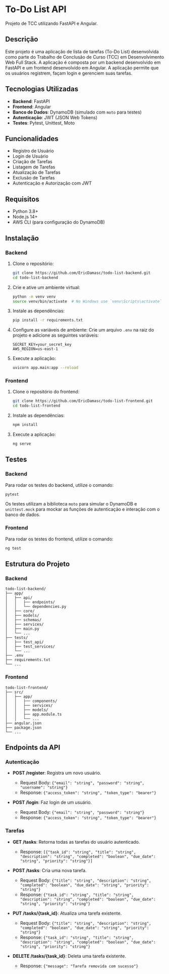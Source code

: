 # To-Do List API

Projeto de TCC utilizando FastAPI e Angular.

## Descrição

Este projeto é uma aplicação de lista de tarefas (To-Do List) desenvolvida como parte do Trabalho de Conclusão de Curso (TCC) em Desenvolvimento Web Full Stack. A aplicação é composta por um backend desenvolvido em FastAPI e um frontend desenvolvido em Angular. A aplicação permite que os usuários registrem, façam login e gerenciem suas tarefas.

## Tecnologias Utilizadas

- **Backend**: FastAPI
- **Frontend**: Angular
- **Banco de Dados**: DynamoDB (simulado com `moto` para testes)
- **Autenticação**: JWT (JSON Web Tokens)
- **Testes**: Pytest, Unittest, Moto

## Funcionalidades

- Registro de Usuário
- Login de Usuário
- Criação de Tarefas
- Listagem de Tarefas
- Atualização de Tarefas
- Exclusão de Tarefas
- Autenticação e Autorização com JWT

## Requisitos

- Python 3.8+
- Node.js 14+
- AWS CLI (para configuração do DynamoDB)

## Instalação

### Backend

1. Clone o repositório:
   ```bash
   git clone https://github.com/EricDamasc/todo-list-backend.git
   cd todo-list-backend
   ```

2. Crie e ative um ambiente virtual:
   ```bash
   python -m venv venv
   source venv/bin/activate  # No Windows use `venv\Scripts\activate`
   ```

3. Instale as dependências:
   ```bash
   pip install -r requirements.txt
   ```

4. Configure as variáveis de ambiente: Crie um arquivo `.env` na raiz do projeto e adicione as seguintes variáveis:
   ```
   SECRET_KEY=your_secret_key
   AWS_REGION=us-east-1
   ```

5. Execute a aplicação:
   ```bash
   uvicorn app.main:app --reload
   ```

### Frontend

1. Clone o repositório do frontend:
   ```bash
   git clone https://github.com/EricDamasc/todo-list-frontend.git
   cd todo-list-frontend
   ```

2. Instale as dependências:
   ```bash
   npm install
   ```

3. Execute a aplicação:
   ```bash
   ng serve
   ```

## Testes

### Backend

Para rodar os testes do backend, utilize o comando:
```bash
pytest
```
Os testes utilizam a biblioteca `moto` para simular o DynamoDB e `unittest.mock` para mockar as funções de autenticação e interação com o banco de dados.

### Frontend

Para rodar os testes do frontend, utilize o comando:
```bash
ng test
```

## Estrutura do Projeto

### Backend

```
todo-list-backend/
├── app/
│   ├── api/
│   │   ├── endpoints/
│   │   └── dependencies.py
│   ├── core/
│   ├── models/
│   ├── schemas/
│   ├── services/
│   ├── main.py
│   └── ...
├── tests/
│   ├── test_api/
│   ├── test_services/
│   └── ...
├── .env
├── requirements.txt
└── ...
```

### Frontend

```
todo-list-frontend/
├── src/
│   ├── app/
│   │   ├── components/
│   │   ├── services/
│   │   ├── models/
│   │   ├── app.module.ts
│   │   └── ...
├── angular.json
├── package.json
└── ...
```

## Endpoints da API

### Autenticação

- **POST /register**: Registra um novo usuário.
  - Request Body: `{"email": "string", "password": "string", "username": "string"}`
  - Response: `{"access_token": "string", "token_type": "bearer"}`

- **POST /login**: Faz login de um usuário.
  - Request Body: `{"email": "string", "password": "string"}`
  - Response: `{"access_token": "string", "token_type": "bearer"}`

### Tarefas

- **GET /tasks**: Retorna todas as tarefas do usuário autenticado.
  - Response: `[{"task_id": "string", "title": "string", "description": "string", "completed": "boolean", "due_date": "string", "priority": "string"}]`

- **POST /tasks**: Cria uma nova tarefa.
  - Request Body: `{"title": "string", "description": "string", "completed": "boolean", "due_date": "string", "priority": "string"}`
  - Response: `{"task_id": "string", "title": "string", "description": "string", "completed": "boolean", "due_date": "string", "priority": "string"}`

- **PUT /tasks/{task_id}**: Atualiza uma tarefa existente.
  - Request Body: `{"title": "string", "description": "string", "completed": "boolean", "due_date": "string", "priority": "string"}`
  - Response: `{"task_id": "string", "title": "string", "description": "string", "completed": "boolean", "due_date": "string", "priority": "string"}`

- **DELETE /tasks/{task_id}**: Deleta uma tarefa existente.
  - Response: `{"message": "Tarefa removida com sucesso"}`
